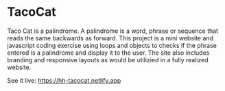 # TacoCat
Taco Cat is a palindrome. A palindrome is a word, phrase or sequence that reads the same backwards as forward. This project is a mini website and javascript coding exercise using loops and objects to checks if the phrase entered is a palindrome and display it to the user. The site also includes branding and responsive layouts as would be utilizied in a fully realized website.

See it live: https://hh-tacocat.netlify.app
